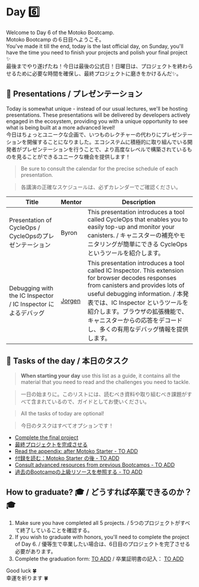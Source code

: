 # Day 6️⃣
Welcome to Day 6 of the Motoko Bootcamp.  
Motoko Bootcamp の６日目へようこそ。<br/>
You've made it till the end, today is the last official day, on Sunday, you'll have the time you need to finish your projects and polish your final project ✨  
最後までやり遂げたね！今日は最後の公式日！日曜日は、プロジェクトを終わらせるために必要な時間を確保し、最終プロジェクトに磨きをかけるんだ✨。

## 🎤 Presentations / プレゼンテーション
Today is somewhat unique - instead of our usual lectures, we'll be hosting presentations. These presentations will be delivered by developers actively engaged in the ecosystem, providing you with a unique opportunity to see what is being built at a more advanced level!  
今日はちょっとユニークな企画で、いつものレクチャーの代わりにプレゼンテーションを開催することになりました。エコシステムに積極的に取り組んでいる開発者がプレゼンテーションを行うことで、より高度なレベルで構築されているものを見ることができるユニークな機会を提供します！

> Be sure to consult the calendar for the precise schedule of each presentation.

> 各講演の正確なスケジュールは、必ずカレンダーでご確認ください。

| Title | Mentor |  Description |
|-----------------|-----------------|-----------------|
| Presentation of CycleOps / CycleOpsのプレゼンテーション| Byron | This presentation introduces a tool called CycleOps that enables you to easily top-up and monitor your canisters. / キャニスターの補充やモニタリングが簡単にできる CycleOps というツールを紹介します。
| Debugging with the IC Inspector / IC Inspector によるデバッグ | <a href="https://twitter.com/Jorgenbuilder" target="_blank"> Jorgen </a> | This presentation introduces a tool called IC Inspector. This extension for browser decodes responses from canisters and provides lots of useful debugging information. / 本発表では、IC Inspector というツールを紹介します。ブラウザの拡張機能で、キャニスターからの応答をデコードし、多くの有用なデバッグ情報を提供します。
##  🧭 Tasks of the day / 本日のタスク
> **When starting your day** use this list as a guide, it contains all the material that you need to read and the challenges you need to tackle.  

> 一日の始まりに。このリストには、読むべき資料や取り組むべき課題がすべて含まれているので、ガイドとしてお使いください。  

> All the tasks of today are optional!

> 今日のタスクはすべてオプションです！

- [Complete the final project](./project/README.md)
- [最終プロジェクトを完成させる](./project/README.md)
- [Read the appendix: after Motoko Starter - TO ADD](../../manuals/appendix/)
- [付録を読む：Motoko Starter の後 - TO ADD](../../manuals/appendix/)
- [Consult advanced resources from previous Bootcamps - TO ADD](../../manuals/appendix/)
- [過去のBootcampの上級リソースを参照する - TO ADD]()

## How to graduate? 🎓 / どうすれば卒業できるのか？ 🎓
1. Make sure you have completed all 5 projects. / 5つのプロジェクトがすべて終了していることを確認する。
2. If you wish to graduate with honors, you'll need to complete the project of Day 6. / 優等生で卒業したい場合は、6日目のプロジェクトを完了させる必要があります。
3. Complete the graduation form: [TO ADD]() / 卒業証明書の記入： [TO ADD]()

Good luck 🍀  
幸運を祈ります 🍀